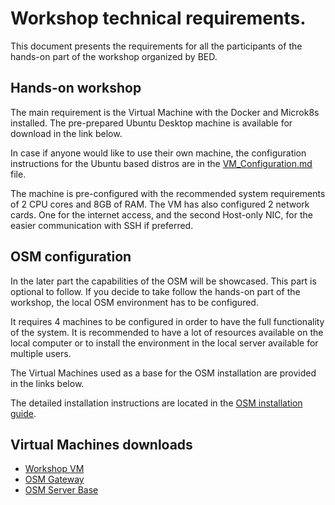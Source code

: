 # Workshop technical requirements.

This document presents the requirements for all the participants of the hands-on part of the workshop organized by BED. 

## Hands-on workshop

The main requirement is the Virtual Machine with the Docker and Microk8s installed. 
The pre-prepared Ubuntu Desktop machine is available for download in the link below.

In case if anyone would like to use their own machine, the configuration instructions for the Ubuntu based distros are in the [VM_Configuration.md](VM_Configuration.md) file.

The machine is pre-configured with the recommended system requirements of 2 CPU cores and 8GB of RAM. The VM has also configured 2 network cards. One for the internet access, and the second Host-only NIC, for the easier communication with SSH if preferred. 

## OSM configuration

In the later part the capabilities of the OSM will be showcased. This part is optional to follow. If you decide to take follow the hands-on part of the workshop, the local OSM environment has to be configured. 

It requires 4 machines to be configured in order to have the full functionality of the system. It is recommended to have a lot of resources available on the local computer or to install the environment in the local server available for multiple users.

The Virtual Machines used as a base for the OSM installation are provided in the links below.

The detailed installation instructions are located in the [OSM installation guide](./../OSM/OSM_installation_and_configuration_for_DEV_environment.md).



## Virtual Machines downloads

* [Workshop VM](https://universityofbedfordshire-my.sharepoint.com/:u:/g/personal/bartosz_bratus_study_beds_ac_uk/ETj6QI5cNN9Bv11wi6bRL4sBrF89RMamMbJ3pfcN8i2W6w?e=zAwf6c)
* [OSM Gateway](https://universityofbedfordshire-my.sharepoint.com/:u:/g/personal/bartosz_bratus_study_beds_ac_uk/EQX1pddoI1ZIrLYwY3IMSmMB4aBfTkDZNB4enEUEqWI1tQ?e=bd2A6s)
* [OSM Server Base](https://universityofbedfordshire-my.sharepoint.com/:u:/g/personal/bartosz_bratus_study_beds_ac_uk/ETCMoOZShqJKklGS2wTQw6IBXGOt9vT6TFVw7L5_KktHHw?e=3gwFG9)